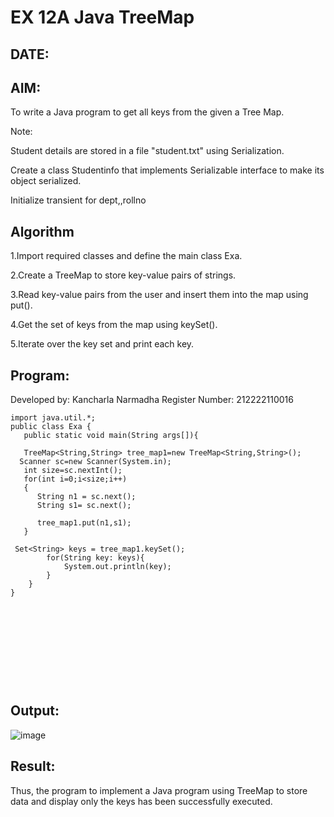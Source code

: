 
# EX 12A Java TreeMap
## DATE:
## AIM:
To write a Java program to get all keys from the given a Tree Map.


Note:

Student details are stored in a file "student.txt" using Serialization.

Create a class Studentinfo that implements Serializable interface to make its object serialized.

Initialize transient for dept,,rollno














## Algorithm

1.Import required classes and define the main class Exa.

2.Create a TreeMap to store key-value pairs of strings.

3.Read key-value pairs from the user and insert them into the map using put().

4.Get the set of keys from the map using keySet().

5.Iterate over the key set and print each key.








## Program:

Developed by: Kancharla Narmadha
Register Number: 212222110016
```
import java.util.*;  
public class Exa {  
   public static void main(String args[]){  

   TreeMap<String,String> tree_map1=new TreeMap<String,String>();      
  Scanner sc=new Scanner(System.in);
   int size=sc.nextInt();
   for(int i=0;i<size;i++)
   {
      String n1 = sc.next();
      String s1= sc.next();
       
   	  tree_map1.put(n1,s1);  
   }
    
 Set<String> keys = tree_map1.keySet();
        for(String key: keys){
            System.out.println(key);
        }
    }
}

      


            
      
               


    
```

## Output:

![image](https://github.com/user-attachments/assets/19bf2cd4-e554-4aeb-8a7b-427ba18232d6)


## Result:
Thus, the program to implement a Java program using TreeMap to store data and display only the keys has been successfully executed.








